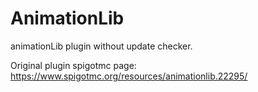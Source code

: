 # AnimationLib
animationLib plugin without update checker.

Original plugin spigotmc page: https://www.spigotmc.org/resources/animationlib.22295/

